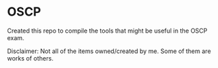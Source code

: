 # OSCP
Created this repo to compile the tools that might be useful in the OSCP exam.

Disclaimer: Not all of the items owned/created by me. Some of them are works of others.
